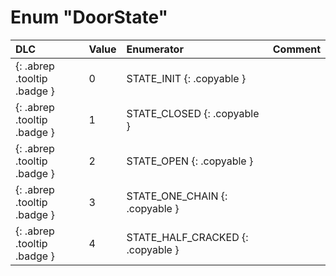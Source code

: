 # Enum "DoorState"
|DLC|Value|Enumerator|Comment|
|:--|:--|:--|:--|
|[ ](#){: .abrep .tooltip .badge }|0 |STATE_INIT {: .copyable } |  |
|[ ](#){: .abrep .tooltip .badge }|1 |STATE_CLOSED {: .copyable } |  |
|[ ](#){: .abrep .tooltip .badge }|2 |STATE_OPEN {: .copyable } |  |
|[ ](#){: .abrep .tooltip .badge }|3 |STATE_ONE_CHAIN {: .copyable } |  |
|[ ](#){: .abrep .tooltip .badge }|4 |STATE_HALF_CRACKED {: .copyable } |  |
